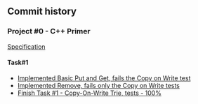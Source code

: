 ## Commit history

### Project #0 - C++ Primer
[Specification](https://15445.courses.cs.cmu.edu/spring2023/project0/)
#### Task#1
- [Implemented Basic Put and Get, fails the Copy on Write test](https://github.com/NJrslv/bustub/commit/4b0b4d810634abdcd777bace9bec8588f7c86cd7)
- [Implemented Remove, fails only the Copy on Write tests](https://github.com/NJrslv/bustub/commit/e7db49b00994d79206fa1f62f11032c5de70bed9)
- [Finish Task #1 - Copy-On-Write Trie, tests - 100%](https://github.com/NJrslv/bustub/commit/93459a9f01b4e58434d1d05d3019b2121086bc18)
